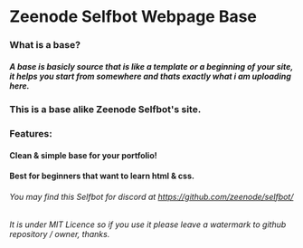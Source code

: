 # Zeenode Selfbot Webpage Base

### What is a base?
##### A base is basicly source that is like a template or a beginning of your site, it helps you start from somewhere and thats exactly what i am uploading here.

### This is a base alike Zeenode Selfbot's site.

### Features:
#### Clean & simple base for your portfolio!
#### Best for beginners that want to learn html & css.


###### You may find this Selfbot for discord at https://github.com/zeenode/selfbot/
###### It is under MIT Licence so if you use it please leave a watermark to github repository / owner, thanks.
